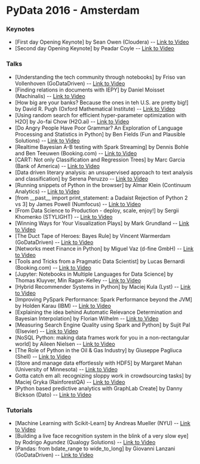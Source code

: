 # PyData 2016 - Amsterdam

### Keynotes
* [First day Opening Keynote] by Sean Owen (Cloudera) -- [Link to Video](https://www.youtube.com/watch?v=d96_pncSj5A)
* [Second day Opening Keynote] by Peadar Coyle -- [Link to Video](https://www.youtube.com/watch?v=QgjkgNVXSjQ)

### Talks
* [Understanding the tech community through notebooks] by Friso van Vollenhoven (GoDataDriven) -- [Link to Video](https://www.youtube.com/watch?v=gZdyodtw12Q)
* [Finding relations in documents with IEPY] by Daniel Moisset (Machinalis) -- [Link to Video](https://www.youtube.com/watch?v=w4P2N6Ybo7E)
* [How big are your banks? Because the ones in teh U.S. are pretty big!] by David R. Pugh (Oxford Mathematical Institute) -- [Link to Video](https://www.youtube.com/watch?v=paM_8GrLhHI)
* [Using random search for efficient hyper-parameter optimization with H2O] by Jo-fai Chow (H2O.ai) -- [Link to Video](https://www.youtube.com/watch?v=YtsrshRAIRs)
* [Do Angry People Have Poor Grammar? An Exploration of Language Processing and Statistics in Python] by Ben Fields (Fun and Plausible Solutions) -- [Link to Video](https://www.youtube.com/watch?v=EavxN5Iqjjw)
* [Realtime Bayesian A-B testing with Spark Streaming] by Dennis Bohle and Ben Teeuwen (Booking.com) -- [Link to Video](https://www.youtube.com/watch?v=GFcFNccbDM8&t=2s)
* [CART: Not only Classification and Regression Trees] by Marc Garcia (Bank of America) -- [Link to Video](https://www.youtube.com/watch?v=7fquVe4Q4No)
* [Data driven literary analysis: an unsupervised approach to text analysis and classification] by Serena Peruzzo -- [Link to Video](https://www.youtube.com/watch?v=bmzck327cro)
* [Running snippets of Python in the browser] by Almar Klein (Continuum Analytics) -- [Link to Video](https://www.youtube.com/watch?v=V1K8Mju_1oo)
* [from \_\_past\_\_ import print\_statement: a Dadaist Rejection of Python 2 vs 3] by James Powell (Numfocus) -- [Link to Video](https://www.youtube.com/watch?v=V1K8Mju_1oo)
* [From Data Science to Production - deploy, scale, enjoy!] by Sergii Khomenko (STYLIGHT) -- [Link to Video](https://www.youtube.com/watch?v=48WchucU8UY)
* [Winning Ways for Your Visualization Plays] by Mark Grundland -- [Link to Video](https://www.youtube.com/watch?v=nXMIi2k5qlk)
* [The Duct Tape of Heroes: Bayes Rule] by Vincent Warmerdam (GoDataDriven) -- [Link to Video](https://www.youtube.com/watch?v=BiYTLb-o1Dk)
* [Networks meet Finance in Python] by Miguel Vaz (d-fine GmbH) -- [Link to Video](https://www.youtube.com/watch?v=pmWJlD-4gIc)
* [Tools and Tricks from a Pragmatic Data Scientist] by Lucas Bernardi (Booking.com) -- [Link to Video](https://www.youtube.com/watch?v=HS7mObQttxU)
* [Jupyter: Notebooks in Multiple Languages for Data Science] by Thomas Kluyver, Min Ragan-Kelley -- [Link to Video](https://www.youtube.com/watch?v=T385txAYSt8)
* [Hybrid Recommender Systems in Python] by Maciej Kula (Lyst) -- [Link to Video](https://www.youtube.com/watch?v=EgE0DUrYmo8)
* [Improving PySpark Performance: Spark Performance beyond the JVM] by Holden Karau (IBM) -- [Link to Video](https://www.youtube.com/watch?v=WThEk88cWJQ)
* [Explaining the idea behind Automatic Relevance Determination and Bayesian Interpolation] by Florian Wilhelm -- [Link to Video](https://www.youtube.com/watch?v=2gT-Q0NZzoE)
* [Measuring Search Engine Quality using Spark and Python] by Sujit Pal (Elsevier) -- [Link to Video](https://www.youtube.com/watch?v=e3FsyKUfcKQ)
* [NoSQL Python: making data frames work for you in a non-rectangular world] by Aileen Nielsen -- [Link to Video](https://www.youtube.com/watch?v=QYtE-Irbd7E)
* [The Role of Python in the Oil & Gas Industry] by Giuseppe Pagliuca (Shell) -- [Link to Video](https://www.youtube.com/watch?v=COpKs4w8y-Y)
* [Store and manage data effortlessly with HDF5] by Margaret Mahan (University of Minnesota) -- [Link to Video](https://www.youtube.com/watch?v=XdksDmNsZ1Q)
* Gotta catch em all: recognizing sloppy work in crowdsourcing tasks] by Maciej Gryka (RainforestQA) -- [Link to Video](https://www.youtube.com/watch?v=7_h8PElXio8)
* [Python based predictive analytics with GraphLab Create] by Danny Bickson (Dato) -- [Link to Video](https://www.youtube.com/watch?v=Z-7mnWeadJU)

### Tutorials
* [Machine Learning with Scikit-Learn] by Andreas Mueller (NYU) -- [Link to Video](https://www.youtube.com/watch?v=8CzwlZbwDkI)
* [Building a live face recognition system in the blink of a very slow eye] by Rodrigo Agundez (Qualogy Solutions) -- [Link to Video](https://www.youtube.com/watch?v=MDaZtJPv3Ik)
* [Pandas: from bdate\_range to wide\_to\_long] by Giovanni Lanzani (GoDataDriven) -- [Link to Video](https://www.youtube.com/watch?v=1NM7iPA-SMY)

